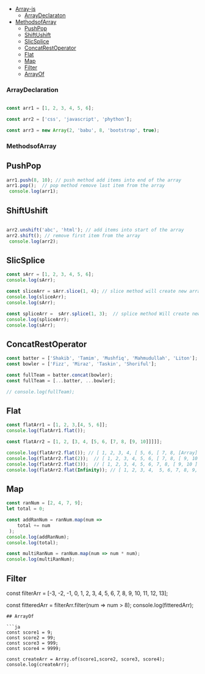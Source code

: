 
- [Array-js](#array)
  - [ArrayDeclaraton](#ArrayDeclaraton)
- [MethodsofArray](#MethodsofArray)
  - [PushPop](#PushPop)
  - [ShiftUshift](#ShiftUshift)
  - [SlicSplice](#SlicSplice)
  - [ConcatRestOperator](#ConcatRestOperator)
  - [Flat](#Flat)
  - [Map](#Map)
  - [Filter](#Filter)
  - [ArrayOf](#ArrayOf)


### ArrayDeclaration

```js
  
const arr1 = [1, 2, 3, 4, 5, 6];

const arr2 = ['css', 'javascript', 'phython'];

const arr3 = new Array(2, 'babu', 8, 'bootstrap', true);

```

### MethodsofArray

## PushPop
```js
arr1.push(8, 10); // push method add items into end of the array
arr1.pop();  // pop method remove last item from the array
 console.log(arr1);
```

## ShiftUshift
```js

arr2.unshift('abc', 'html'); // add items into start of the array
arr2.shift(); // remove first item from the array
 console.log(arr2);
```
## SlicSplice

```js
const sArr = [1, 2, 3, 4, 5, 6];
console.log(sArr);

const sliceArr = sArr.slice(1, 4); // slice method will create new array but orginial will remain same
console.log(sliceArr);
console.log(sArr);

const spliceArr =  sArr.splice(1, 3);  // splice method Will create new array and items are also remove from the original array
console.log(spliceArr);
console.log(sArr);

```

## ConcatRestOperator

```js
const batter = ['Shakib', 'Tamim', 'Mushfiq', 'Mahmudullah', 'Liton'];
const bowler = ['Fizz', 'Miraz', 'Taskin', 'Shoriful'];

const fullTeam = batter.concat(bowler);
const fullTeam = [...batter, ...bowler];

// console.log(fullTeam);
```
## Flat

```js
const flatArr1 = [1, 2, 3,[4, 5, 6]];
console.log(flatArr1.flat());

const flatArr2 = [1, 2, [3, 4, [5, 6, [7, 8, [9, 10]]]]];

console.log(flatArr2.flat()); // [ 1, 2, 3, 4, [ 5, 6, [ 7, 8, [Array] ] ] ]
console.log(flatArr2.flat(2));  // [ 1, 2, 3, 4, 5, 6, [ 7, 8, [ 9, 10 ] ] ]
console.log(flatArr2.flat(3));  // [ 1, 2, 3, 4, 5, 6, 7, 8, [ 9, 10 ] ]
console.log(flatArr2.flat(Infinity)); // [ 1, 2, 3, 4,  5, 6, 7, 8, 9, 10 ]
```
## Map

```js
const ranNum = [2, 4, 7, 9];
let total = 0;

const addRanNum = ranNum.map(num => 
    total += num 
 );
console.log(addRanNum);
console.log(total);

const multiRanNum = ranNum.map(num => num * num);
console.log(multiRanNum);
```
## Filter
const filterArr = [-3, -2, -1, 0, 1, 2, 3, 4, 5, 6, 7, 8, 9, 10, 11, 12, 13];

const fitteredArr = filterArr.filter(num => num > 8);
console.log(fitteredArr);
```
## ArrayOf

```ja
const score1 = 9;
const score2 = 99;
const score3 = 999;
const score4 = 9999;

const createArr = Array.of(score1,score2, score3, score4);
console.log(createArr);

```
